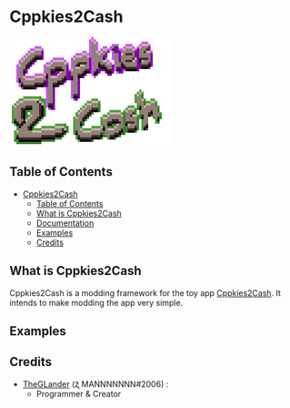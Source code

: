 # Cppkies2Cash

![Cppkies2Cash](./static/Cppkies2CashLogo.png?raw=true)

## Table of Contents

- [Cppkies2Cash](#cppkies2cash)
	- [Table of Contents](#table-of-contents)
	- [What is Cppkies2Cash](#what-is-cppkies2cash)
	- [Documentation](#documentation)
	- [Examples](#examples)
	- [Credits](#credits)

## What is Cppkies2Cash

Cppkies2Cash is a modding framework for the toy app [Cppkies2Cash](https://orteil.dashnet.org/cookies2cash/). It intends to make modding the app very simple.

## Examples

<!-- TODO -->

## Credits

- [TheGLander](https://github.com/TheGLander) (ʐ̈ MANNNNNNN#2006) :
  - Programmer & Creator
